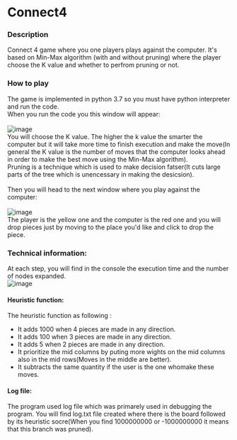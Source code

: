# Connect4

### Description
Connect 4 game where you one players plays against the computer. It's based on Min-Max algorithm (with and without pruning) where the player choose the K value and whether to perfrom pruning or not.

### How to play
The game is implemented in python 3.7 so you must have python interpreter and run the code.<br>
When you run the code you this window will appear:<br><br>
![image](https://user-images.githubusercontent.com/61145262/155901430-76305682-cef3-4ae2-82d8-bf1a98fce03c.png)<br>
You will choose the K value. The higher the k value the smarter the computer but it will take more time to finish execution and make the move(In general the K value is the number of moves that the computer looks ahead in order to make the best move using the Min-Max algorithm).<br>
Pruning is a technique which is used to make decision fatser(It cuts large parts of the tree which is unencessary in making the desicsion).<br><br>
Then you will head to the next window where you play against the computer:<br><br>
![image](https://user-images.githubusercontent.com/61145262/155901627-b7f62304-ba9c-4da5-8a24-a332050782ce.png)<br>
The player is the yellow one and the computer is the red one and you will drop pieces just by moving to the place you'd like and click to drop the piece.

### Technical information:
At each step, you will find in the console the execution time and the number of nodes expanded.<br>
![image](https://user-images.githubusercontent.com/61145262/155901753-7210e8a5-890c-45bb-b737-97bc047de4d5.png)<br>

#### Heuristic function:
The heuristic function as following :
* It adds 1000 when 4 pieces are made in any direction.
* It adds 100 when 3 pieces are made in any direction.
* It adds 5 when 2 pieces are made in any direction.
* It prioritize the mid columns by puting more wights on the mid columns also in the mid rows(Moves in the middle are better).
* It subtracts the same quantity if the user is the one whomake these moves.

#### Log file:
The program used log file which was primarely used in debugging the program. You will find log.txt file created where there is the board followed by its heuristic socre(When you find 1000000000 or -1000000000 it means that this branch was pruned).
